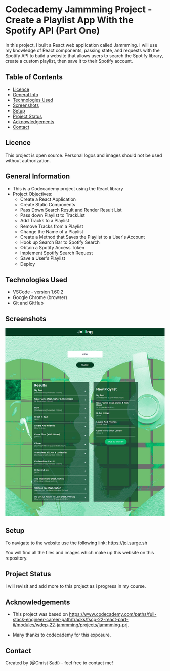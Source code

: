 # Codecademy Jammming Project - Create a Playlist App With the Spotify API (Part One)

In this project, I built a React web application called Jammming. I will use my knowledge of React components, passing state, and requests with the Spotify API to build a website that allows users to search the Spotify library, create a custom playlist, then save it to their Spotify account.

## Table of Contents

- [Licence](#licence)
- [General Info](#general-information)
- [Technologies Used](#technologies-used)
- [Screenshots](#screenshots)
- [Setup](#setup)
- [Project Status](#project-status)
- [Acknowledgements](#acknowledgements)
- [Contact](#contact)

<!-- * [License](#license) -->

## Licence

This project is open source. Personal logos and images should not be used without authorization.

## General Information

- This is a Codecademy project using the React library
- Project Objectives:
  - Create a React Application
  - Create Static Components
  - Pass Down Search Result and Render Result List
  - Pass down Playlist to TrackList
  - Add Tracks to a Playlist
  - Remove Tracks from a Playlist
  - Change the Name of a Playlist
  - Create a Method that Saves the Playlist to a User's Account
  - Hook up Search Bar to Spotify Search
  - Obtain a Spotify Access Token
  - Implement Spotify Search Request
  - Save a User's Playlist
  - Deploy
  <!-- You don't have to answer all the questions - just the ones relevant to your project. -->

## Technologies Used

- VSCode - version 1.60.2
- Google Chrome (browser)
- Git and GitHub

## Screenshots

![Example screenshot homepage](./public/screenshot.jpg)

## Setup

To navigate to the website use the following link:
<https://jol.surge.sh>

You will find all the files and images which make up this website on this repository.

## Project Status

I will revisit and add more to this project as i progress in my course.

## Acknowledgements

- This project was based on <https://www.codecademy.com/paths/full-stack-engineer-career-path/tracks/fscp-22-react-part-ii/modules/wdcp-22-jammming/projects/jammming-prj>.

- Many thanks to codecademy for this exposure.

## Contact

Created by [@Christ Sadi) - feel free to contact me!
